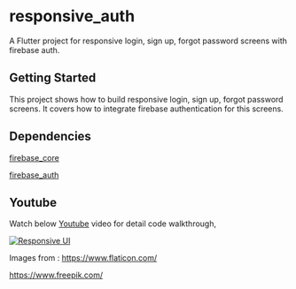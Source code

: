 # responsive_auth

A Flutter project for responsive login, sign up, forgot password screens with firebase auth.

## Getting Started

This project shows how to build responsive login, sign up, forgot password screens. It covers how to integrate firebase authentication for this screens.

## Dependencies

[firebase_core](https://pub.dev/packages/firebase_core)

[firebase_auth](https://pub.dev/packages/firebase_auth)

## Youtube

Watch below [Youtube](https://www.youtube.com/watch?v=ftpguzXvgys) video for detail code walkthrough,

[![Responsive UI](https://img.youtube.com/vi/ftpguzXvgys/0.jpg)](https://www.youtube.com/watch?v=ftpguzXvgys)


Images from : 
https://www.flaticon.com/

https://www.freepik.com/
